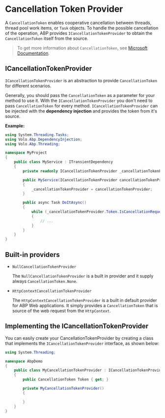 # Cancellation Token Provider

A `CancellationToken` enables cooperative cancellation between threads, thread pool work items, or `Task` objects. To handle the possible cancellation of the operation, ABP provides `ICancellationTokenProvider` to obtain the `CancellationToken` itself from the source.

> To get more information about `CancellationToken`, see [Microsoft Documentation](https://docs.microsoft.com/en-us/dotnet/api/system.threading.cancellationtoken).

## ICancellationTokenProvider

`ICancellationTokenProvider` is an abstraction to provide `CancellationToken` for different scenarios.

Generally, you should pass the `CancellationToken` as a parameter for your method to use it. With the `ICancellationTokenProvider` you don't need to pass `CancellationToken` for every method. `ICancellationTokenProvider` can be injected with the **dependency injection** and provides the token from it's source.

**Example:**

```csharp
using System.Threading.Tasks;
using Volo.Abp.DependencyInjection;
using Volo.Abp.Threading;

namespace MyProject
{
    public class MyService : ITransientDependency
    {
        private readonly ICancellationTokenProvider _cancellationTokenProvider;

        public MyService(ICancellationTokenProvider cancellationTokenProvider)
        {
            _cancellationTokenProvider = cancellationTokenProvider;
        }

        public async Task DoItAsync()
        {
            while (_cancellationTokenProvider.Token.IsCancellationRequested == false)
            {
                // ...
            }
        }
    }
}
```

## Built-in providers

- `NullCancellationTokenProvider`

  The `NullCancellationTokenProvider` is a built in provider and it supply always `CancellationToken.None`.

- `HttpContextCancellationTokenProvider`

  The `HttpContextCancellationTokenProvider` is a built in default provider for ABP Web applications. It simply provides a `CancellationToken` that is source of the web request from the `HttpContext`.

## Implementing the ICancellationTokenProvider

You can easily create your CancellationTokenProvider by creating a class that implements the `ICancellationTokenProvider` interface, as shown below:

```csharp
using System.Threading;

namespace AbpDemo
{
    public class MyCancellationTokenProvider : ICancellationTokenProvider
    {
        public CancellationToken Token { get; }

        private MyCancellationTokenProvider()
        {

        }
    }
}
```
